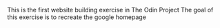 This is the first website building exercise in The Odin Project
The goal of this exercise is to recreate the google homepage
